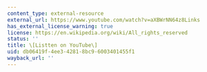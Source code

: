 ```yaml
---
content_type: external-resource
external_url: https://www.youtube.com/watch?v=aXBWrNN64z8Links
has_external_license_warning: true
license: https://en.wikipedia.org/wiki/All_rights_reserved
status: ''
title: \[Listten on YouTube\]
uid: db06419f-4ee3-4281-8bc9-6003401455f1
wayback_url: ''
---
```

